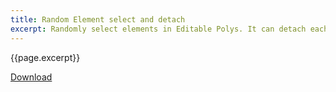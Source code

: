 ```yaml
---
title: Random Element select and detach
excerpt: Randomly select elements in Editable Polys. It can detach each element as one separate node.
---
```


{{page.excerpt}}

<a href="https://github.com/HAG87/maxscript-assorted/blob/master/release/Random_detach.zip" class="btn btn--primary">Download</a>

